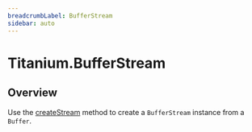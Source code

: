 ```yaml
---
breadcrumbLabel: BufferStream
sidebar: auto
---
```


# Titanium.BufferStream

<ProxySummary/>

## Overview

Use the [createStream](Titanium.Stream.createStream) method to create a `BufferStream` instance from a
`Buffer`.

<ApiDocs/>
